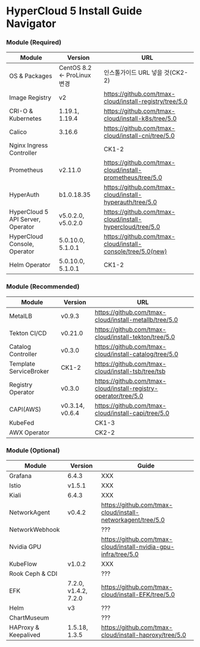 
# HyperCloud 5 Install Guide Navigator

### Module (Required)
| Module | Version | URL |
| ------ | ------ | ------ |
| OS & Packages | CentOS 8.2 <- ProLinux 변경 | 인스톨가이드 URL 넣을 것(CK2-2) |
| Image Registry | v2 | https://github.com/tmax-cloud/install-registry/tree/5.0 |
| CRI-O & Kubernetes | 1.19.1, 1.19.4  | https://github.com/tmax-cloud/install-k8s/tree/5.0 |
| Calico | 3.16.6 | https://github.com/tmax-cloud/install-cni/tree/5.0 |
| Nginx Ingress Controller |  | CK1-2 |
| Prometheus | v2.11.0 | https://github.com/tmax-cloud/install-prometheus/tree/5.0 |
| HyperAuth | b1.0.18.35 | https://github.com/tmax-cloud/install-hyperauth/tree/5.0 |
| HyperCloud 5 API Server, Operator | v5.0.2.0, v5.0.2.0 | https://github.com/tmax-cloud/install-hypercloud/tree/5.0 |
| HyperCloud Console, Operator | 5.0.10.0, 5.1.0.1 | https://github.com/tmax-cloud/install-console/tree/5.0(new) |
| Helm Operator | 5.0.10.0, 5.1.0.1 | CK1-2 |

### Module (Recommended)
| Module | Version | URL |
| ------ | ------ | ------ |
| MetalLB | v0.9.3 | https://github.com/tmax-cloud/install-metallb/tree/5.0 |
| Tekton CI/CD | v0.21.0 | https://github.com/tmax-cloud/install-tekton/tree/5.0 |
| Catalog Controller | v0.3.0 | https://github.com/tmax-cloud/install-catalog/tree/5.0 |
| Template ServiceBroker | CK1-2 | https://github.com/tmax-cloud/install-tsb/tree/tsb
| Registry Operator | v0.3.0 | https://github.com/tmax-cloud/install-registry-operator/tree/5.0 |
| CAPI(AWS) | v0.3.14, v0.6.4 | https://github.com/tmax-cloud/install-capi/tree/5.0 |
| KubeFed | | CK1-3 |
| AWX Operator |  | CK2-2 |

### Module (Optional)
| Module | Version | Guide |
| ------ | ------ | ------ |
| Grafana | 6.4.3 | XXX |
| Istio | v1.5.1 |XXX |
| Kiali | 6.4.3 | XXX |
| NetworkAgent | v0.4.2 | https://github.com/tmax-cloud/install-networkagent/tree/5.0 |
| NetworkWebhook |  | ??? |
| Nvidia GPU | | https://github.com/tmax-cloud/install-nvidia-gpu-infra/tree/5.0 |
| KubeFlow | v1.0.2 | XXX |
| Rook Ceph & CDI |  | ??? |
| EFK | 7.2.0, v1.4.2, 7.2.0 | https://github.com/tmax-cloud/install-EFK/tree/5.0 |
| Helm | v3 | ??? |
| ChartMuseum |  | ??? |
| HAProxy & Keepalived | 1.5.18, 1.3.5 | https://github.com/tmax-cloud/install-haproxy/tree/5.0 |
